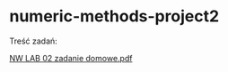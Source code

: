# numeric-methods-project2

Treść zadań:

[NW LAB 02 zadanie domowe.pdf](https://github.com/karolinalewicka/numeric-methods-project2/files/8562064/NW.LAB.02.zadanie.domowe.pdf)
